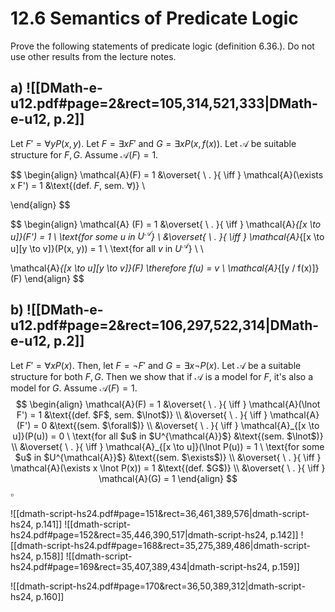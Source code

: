 

# 12.6		Semantics of Predicate Logic
Prove the following statements of predicate logic (definition 6.36.). Do not use other results from the lecture notes.

## a) ![[DMath-e-u12.pdf#page=2&rect=105,314,521,333|DMath-e-u12, p.2]]

Let $F' = \forall y P(x, y)$. Let $F = \exists x F'$ and $G = \exists x P(x, f(x))$. Let $\mathcal{A}$ be suitable structure for $F, G$. Assume $\mathcal{A}(F) = 1$. 

$$
\begin{align}
\mathcal{A}(F) = 1 &\overset{ \ . }{ \iff } \mathcal{A}(\exists x F') = 1 &\text{(def. $F$, sem. $\forall$)} \\

\end{align}
$$


$$
\begin{align}
\mathcal{A} (F) = 1 &\overset{ \ . }{ \iff } \mathcal{A}_{[x \to u]}(F') = 1 \ \text{for some $u$ in $U^{\mathcal{A}}$} \\
&\overset{ \ . }{ \iff } \mathcal{A}_{[x \to u][y \to v]}(P(x, y)) = 1 \ \text{for all $v$ in $U^{\mathcal{A}}$} \\
 \\



\mathcal{A}_{[x \to u][y \to v]}(F) \therefore f(u) = v \\
\mathcal{A}_{[y / f(x)]}(F)
\end{align}
$$

## b) ![[DMath-e-u12.pdf#page=2&rect=106,297,522,314|DMath-e-u12, p.2]]


Let $F' = \forall x P(x)$. Then, let $F = \lnot F'$ and $G = \exists x \lnot P(x)$. Let $\mathcal{A}$ be a suitable structure for both $F, G$. Then we show that if $\mathcal{A}$ is a model for $F$, it's also a model for $G$. Assume $\mathcal{A}(F) = 1$.
$$
\begin{align}
\mathcal{A}(F) = 1 &\overset{ \ . }{ \iff } \mathcal{A}(\lnot F') = 1 &\text{(def. $F$, sem. $\lnot$)} \\
&\overset{ \ . }{ \iff } \mathcal{A}(F') = 0 &\text{(sem. $\forall$)} \\
&\overset{ \ . }{ \iff } \mathcal{A}_{[x \to u]}(P(u)) = 0 \ \text{for all $u$ in $U^{\mathcal{A}}$} &\text{(sem. $\lnot$)} \\
&\overset{ \ . }{ \iff } \mathcal{A}_{[x \to u]}(\lnot P(u)) = 1 \ \text{for some $u$ in $U^{\mathcal{A}}$} &\text{(sem. $\exists$)} \\
&\overset{ \ . }{ \iff } \mathcal{A}(\exists x \lnot P(x)) = 1 &\text{(def. $G$)} \\
&\overset{ \ . }{ \iff } \mathcal{A}(G) = 1
\end{align}
$$
$\square$




![[dmath-script-hs24.pdf#page=151&rect=36,461,389,576|dmath-script-hs24, p.141]]
![[dmath-script-hs24.pdf#page=152&rect=35,446,390,517|dmath-script-hs24, p.142]]
![[dmath-script-hs24.pdf#page=168&rect=35,275,389,486|dmath-script-hs24, p.158]]
![[dmath-script-hs24.pdf#page=169&rect=35,407,389,434|dmath-script-hs24, p.159]]

![[dmath-script-hs24.pdf#page=170&rect=36,50,389,312|dmath-script-hs24, p.160]]
